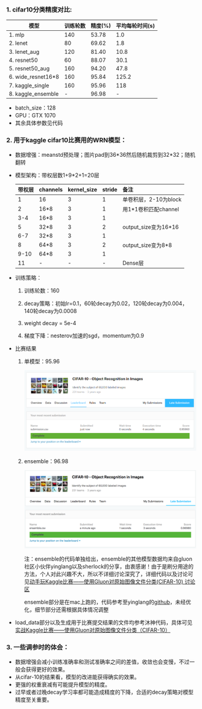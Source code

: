 
### 1. cifar10分类精度对比:

| 模型                  | 训练轮数 | 精度(%) | 平均每轮时间(s) |
| ------------------- | ---- | ----- | --------- |
| 1. mlp              | 140  | 53.78 | 1.0       |
| 2. lenet            | 80   | 69.62 | 1.8       |
| 3. lenet_aug        | 120  | 81.40 | 10.8      |
| 4. resnet50         | 60   | 88.07 | 30.1      |
| 5. resnet50_aug     | 160  | 94.20 | 47.8      |
| 6. wide_resnet16\*8 | 160  | 95.84 | 125.2     |
| 7. kaggle_single    | 160  | 95.96 | 118       |
| 8. kaggle_ensemble  | -    | 96.98 | -         |

- batch_size：128
- GPU：GTX 1070
- 其余具体参数见代码

### 2. 用于kaggle cifar10比赛用的WRN模型：

- 数据增强：meanstd预处理；图片pad到36\*36然后随机裁剪到32\*32；随机翻转

- 模型架构：带权层数1+9\*2+1=20层

    | 带权层  | channels | kernel_size | stride | 备注                  |
    | ---- | -------- | ----------- | ------ | ------------------- |
    | 1    | 16       | 3           | 1      | 单卷积层，2-10为block     |
    | 2    | 16\*8    | 3           | 1      | 用1\*1卷积匹配channel    |
    | 3-4  | 16\*8    | 3           | 1      |                     |
    | 5    | 32\*8    | 3           | 2      | output_size变为16\*16 |
    | 6-7  | 32\*8    | 3           | 1      |                     |
    | 8    | 64\*8    | 3           | 2      | output_size变为8\*8   |
    | 9-10 | 64\*8    | 3           | 1      |                     |
    | 11   | -        | -           | -      | Dense层              |

- 训练策略：

    1. 训练轮数：160

    2. decay策略：初始lr=0.1，60轮decay为0.02，120轮decay为0.004，140轮decay为0.0008

    3. weight decay = 5e-4

    4. 梯度下降：nesterov加速的sgd，momentum为0.9

- 比赛结果

    1. 单模型：95.96

        ![](./single.png)

    2. ensemble：96.98

        ![](./ensemble.png)

        注：ensemble的代码单独给出，ensemble的其他模型数据均来自gluon社区小伙伴yinglang以及sherlock的分享，由衷感谢！由于是刷分用途的方法，个人对此兴趣不大，所以不详细讨论深究了，详细代码以及讨论可见[动手玩Kaggle比赛——使用Gluon对原始图像文件分类(CIFAR-10) 讨论区](https://discuss.gluon.ai/t/topic/1545/397)

        ensemble部分是在mac上跑的，代码参考至yinglang的[github](https://github.com/yinglang/CIFAR10_mxnet/blob/master/CIFAR10_train.md)，未经优化，细节部分还需根据具体情况调整

- load_data部分以及生成用于比赛提交结果的文件均参考沐神代码，具体可见[实战Kaggle比赛——使用Gluon对原始图像文件分类（CIFAR-10）](http://zh.gluon.ai/chapter_computer-vision/kaggle-gluon-cifar10.html)

### 3. 一些调参时的体会：

- 数据增强会减小训练准确率和测试准确率之间的差值，收敛也会变慢，不过一般会获得更好的效果。
- 从cifar-10的结果看，模型的改进能获得确实的效果。
- 更强的权重衰减有可能提升模型的精度。
- 过早或者过晚decay学习率都可能造成精度的下降，合适的decay策略对模型精度至关重要。

